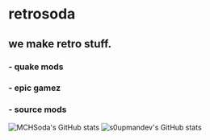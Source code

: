 # retrosoda
## we make retro stuff.
### - quake mods
### - epic gamez
### - source mods
![MCHSoda's GitHub stats](https://github-readme-stats.vercel.app/api?username=MCHSoda&show_icons=true&theme=synthwave)
![s0upmandev's GitHub stats](https://github-readme-stats.vercel.app/api?username=s0upmandev&show_icons=true&theme=synthwave)
